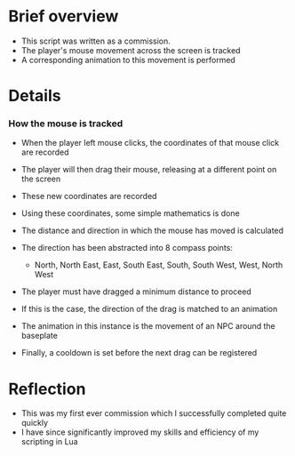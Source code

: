 # Brief overview
- This script was written as a commission.
- The player's mouse movement across the screen is tracked
- A corresponding animation to this movement is performed

# Details

<h3>
  How the mouse is tracked
</h3>

- When the player left mouse clicks, the coordinates of that mouse click are recorded
- The player will then drag their mouse, releasing at a different point on the screen
- These new coordinates are recorded

- Using these coordinates, some simple mathematics is done
- The distance and direction in which the mouse has moved is calculated
- The direction has been abstracted into 8 compass points:
  - North, North East, East, South East, South, South West, West, North West

- The player must have dragged a minimum distance to proceed
- If this is the case, the direction of the drag is matched to an animation
- The animation in this instance is the movement of an NPC around the baseplate

- Finally, a cooldown is set before the next drag can be registered

# Reflection
- This was my first ever commission which I successfully completed quite quickly
- I have since significantly improved my skills and efficiency of my scripting in Lua
